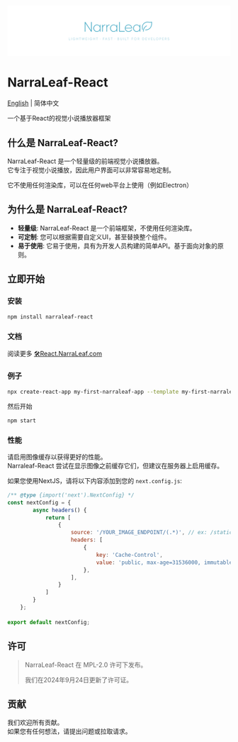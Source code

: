 ![](./nlr-logo-banner.png)

# NarraLeaf-React

[English](../README.md) | 简体中文

一个基于React的视觉小说播放器框架

## 什么是 NarraLeaf-React?

NarraLeaf-React 是一个轻量级的前端视觉小说播放器。  
它专注于视觉小说播放，因此用户界面可以非常容易地定制。

它不使用任何渲染库，可以在任何web平台上使用（例如Electron）

## 为什么是 NarraLeaf-React?

- **轻量级**: NarraLeaf-React 是一个前端框架，不使用任何渲染库。
- **可定制**: 您可以根据需要自定义UI，甚至替换整个组件。
- **易于使用**: 它易于使用，具有为开发人员构建的简单API。基于面向对象的原则。

## 立即开始

### 安装

```bash
npm install narraleaf-react
```

### 文档

阅读更多 [🛠React.NarraLeaf.com](https://react.narraleaf.com)

### 例子

```bash
npx create-react-app my-first-narraleaf-app --template my-first-narraleaf-app
```

然后开始

```bash
npm start
```

### 性能

请启用图像缓存以获得更好的性能。  
Narraleaf-React 尝试在显示图像之前缓存它们，但建议在服务器上启用缓存。

如果您使用NextJS，请将以下内容添加到您的 `next.config.js`:

```js
/** @type {import('next').NextConfig} */
const nextConfig = {
        async headers() {
            return [
                {
                    source: '/YOUR_IMAGE_ENDPOINT/(.*)', // ex: /static/images/(.*)
                    headers: [
                        {
                            key: 'Cache-Control',
                            value: 'public, max-age=31536000, immutable',
                        },
                    ],
                }
            ]
        }
    };

export default nextConfig;
```

## 许可

> NarraLeaf-React 在 MPL-2.0 许可下发布。
> 
> 我们在2024年9月24日更新了许可证。

## 贡献

我们欢迎所有贡献。  
如果您有任何想法，请提出问题或拉取请求。


